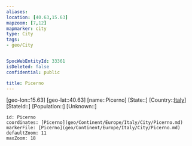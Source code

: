 ```yaml
---
aliases: 
location: [40.63,15.63]
mapzoom: [7,12] 
mapmarker: city 
type: City
tags:
- geo/City


SpocWebEntityId: 33361
isDeleted: false
confidential: public

title: Picerno
---
```

[geo-lon::15.63]
[geo-lat::40.63]
[name::Picerno]
[State::]
[Country::[Italy](geo/Continent/Europe/Italy.md)]
[StateId::]
[Population::]
[Unknown::]


```leaflet
id: Picerno
coordinates: [Picerno](geo/Continent/Europe/Italy/City/Picerno.md)
markerFile: [Picerno](geo/Continent/Europe/Italy/City/Picerno.md)
defaultZoom: 11 
maxZoom: 18
```


